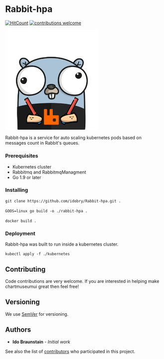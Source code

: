 # Rabbit-hpa
[![HitCount](http://hits.dwyl.io/idobry/Rabbit-hpa.svg)](http://hits.dwyl.io/idobry/Rabbit-hpa) [![contributions welcome](https://img.shields.io/badge/contributions-welcome-brightgreen.svg?style=flat)](https://github.com/dwyl/esta/issues)

<img src="./logo.png" width="300">

Rabbit-hpa is a service for auto scaling kubernetes pods based on messages count in Rabbit's queues.

### Prerequisites

* Kubernetes cluster
* Rabbitmq and RabbitmqManagment
* Go 1.9 or later

### Installing

```
git clone https://github.com/idobry/Rabbit-hpa.git .

GOOS=linux go build -o ./rabbit-hpa .

docker build .
```

### Deployment

Rabbit-hpa was built to run inside a kubernetes cluster.

```
kubectl apply -f ./kubernetes
```

## Contributing

Code contributions are very welcome. If you are interested in helping make chartmuseumui great then feel free!

## Versioning

We use [SemVer](http://semver.org/) for versioning.

## Authors

* **Ido Braunstain** - *Initial work*

See also the list of [contributors](https://github.com/your/project/contributors) who participated in this project.
